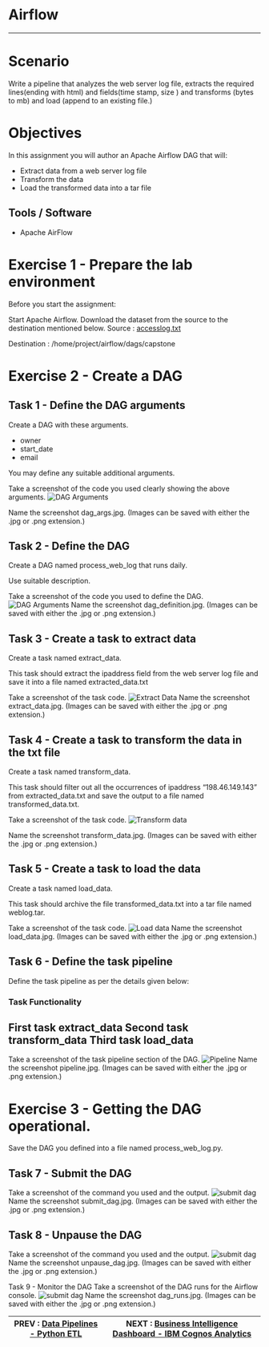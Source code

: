 # Airflow
---
# Scenario
Write a pipeline that analyzes the web server log file, extracts the required lines(ending with html) and fields(time stamp, size ) and transforms (bytes to mb) and load (append to an existing file.)

# Objectives
In this assignment you will author an Apache Airflow DAG that will:

- Extract data from a web server log file
- Transform the data
- Load the transformed data into a tar file

## Tools / Software
- Apache AirFlow

# Exercise 1 - Prepare the lab environment
Before you start the assignment:

Start Apache Airflow.
Download the dataset from the source to the destination mentioned below.
Source : [accesslog.txt](accesslog.txt)

Destination : /home/project/airflow/dags/capstone

# Exercise 2 - Create a DAG

## Task 1 - Define the DAG arguments
Create a DAG with these arguments.

- owner
- start_date
- email

You may define any suitable additional arguments.

Take a screenshot of the code you used clearly showing the above arguments.
![DAG Arguments](workscreenshots/dag_args.png)

Name the screenshot dag_args.jpg. (Images can be saved with either the .jpg or .png extension.)

## Task 2 - Define the DAG
Create a DAG named process_web_log that runs daily.

Use suitable description.

Take a screenshot of the code you used to define the DAG.
![DAG Arguments](workscreenshots/dag_definition.png)
Name the screenshot dag_definition.jpg. (Images can be saved with either the .jpg or .png extension.)

## Task 3 - Create a task to extract data
Create a task named extract_data.

This task should extract the ipaddress field from the web server log file and save it into a file named extracted_data.txt

Take a screenshot of the task code.
![Extract Data](workscreenshots/extract_data.png)
Name the screenshot extract_data.jpg. (Images can be saved with either the .jpg or .png extension.)

## Task 4 - Create a task to transform the data in the txt file
Create a task named transform_data.

This task should filter out all the occurrences of ipaddress “198.46.149.143” from extracted_data.txt and save the output to a file named transformed_data.txt.

Take a screenshot of the task code.
![Transform data](workscreenshots/transform_data.png)

Name the screenshot transform_data.jpg. (Images can be saved with either the .jpg or .png extension.)

## Task 5 - Create a task to load the data
Create a task named load_data.

This task should archive the file transformed_data.txt into a tar file named weblog.tar.

Take a screenshot of the task code.
![Load data](workscreenshots/load_data.png)
Name the screenshot load_data.jpg. (Images can be saved with either the .jpg or .png extension.)

## Task 6 - Define the task pipeline
Define the task pipeline as per the details given below:

### Task	Functionality
First task	extract_data
Second task	transform_data
Third task	load_data
---
Take a screenshot of the task pipeline section of the DAG.
![Pipeline](workscreenshots/pipeline.png)
Name the screenshot pipeline.jpg. (Images can be saved with either the .jpg or .png extension.)

# Exercise 3 - Getting the DAG operational.
Save the DAG you defined into a file named process_web_log.py.

## Task 7 - Submit the DAG
Take a screenshot of the command you used and the output.
![submit dag](workscreenshots/submit_dag.png)
Name the screenshot submit_dag.jpg. (Images can be saved with either the .jpg or .png extension.)

## Task 8 - Unpause the DAG
Take a screenshot of the command you used and the output.
![submit dag](workscreenshots/unpause_dag.png)
Name the screenshot unpause_dag.jpg. (Images can be saved with either the .jpg or .png extension.)

Task 9 - Monitor the DAG
Take a screenshot of the DAG runs for the Airflow console.
![submit dag](workscreenshots/dag_runs.png)
Name the screenshot dag_runs.jpg. (Images can be saved with either the .jpg or .png extension.)




|  PREV : [Data Pipelines - Python ETL](ETL.md)  | NEXT : [Business Intelligence Dashboard - IBM Cognos Analytics](Cognos.md)
|---|---|

